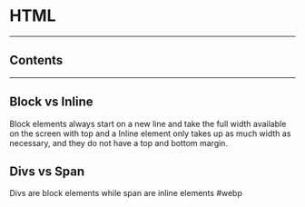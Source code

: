 # HTML
---

## Contents
---

## Block vs Inline
Block elements always start on a new line and take the full width available on the screen with top and a  Inline element only takes up as much width as necessary, and they do not have a top and bottom margin.

## Divs vs Span
Divs are block elements while span are inline elements
#webp 